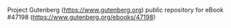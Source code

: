 Project Gutenberg (https://www.gutenberg.org) public repository for eBook #47198 (https://www.gutenberg.org/ebooks/47198)
